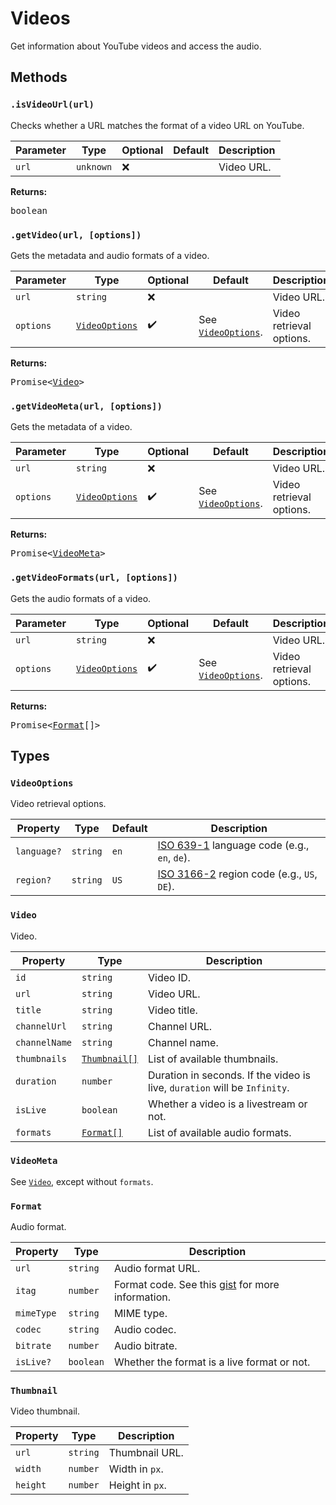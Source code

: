 # Videos
Get information about YouTube videos and access the audio.

## Methods
### `.isVideoUrl(url)`
Checks whether a URL matches the format of a video URL on YouTube.

| Parameter | Type | Optional | Default | Description |
|---|---|---|---|---|
| `url` | `unknown` | ❌ |  | Video URL. |

**Returns:**
<pre>boolean</pre>

### `.getVideo(url, [options])`
Gets the metadata and audio formats of a video.

| Parameter | Type | Optional | Default | Description |
|---|---|---|---|---|
| `url` | `string` | ❌ |  | Video URL. |
| `options` | [`VideoOptions`](#videooptions) | ✔️ | See [`VideoOptions`](#videooptions). | Video retrieval options. |

**Returns:**
<pre>Promise&lt;<a href="#video">Video</a>&gt;</pre>

### `.getVideoMeta(url, [options])`
Gets the metadata of a video.

| Parameter | Type | Optional | Default | Description |
|---|---|---|---|---|
| `url` | `string` | ❌ |  | Video URL. |
| `options` | [`VideoOptions`](#videooptions) | ✔️ | See [`VideoOptions`](#videooptions). | Video retrieval options. |

**Returns:**
<pre>Promise&lt;<a href="#/api/videos?id=videometa">VideoMeta</a>&gt;</pre>

### `.getVideoFormats(url, [options])`
Gets the audio formats of a video.

| Parameter | Type | Optional | Default | Description |
|---|---|---|---|---|
| `url` | `string` | ❌ |  | Video URL. |
| `options` | [`VideoOptions`](#videooptions) | ✔️ | See [`VideoOptions`](#videooptions). | Video retrieval options. |

**Returns:**
<pre>Promise&lt;<a href="#/api/videos?id=format">Format</a>[]&gt;</pre>

## Types
### `VideoOptions`
Video retrieval options.

| Property | Type | Default | Description |
|---|---|---|---|
|`language?`|`string`|`en`|[ISO 639-1](https://en.wikipedia.org/wiki/ISO_639-1_codes) language code (e.g., `en`, `de`).|
|`region?`|`string`|`US`|[ISO 3166-2](https://en.wikipedia.org/wiki/ISO_3166-2) region code (e.g., `US`, `DE`).|

### `Video`
Video.

| Property | Type | Description |
|---|---|---|
| `id` | `string` | Video ID. |
| `url` | `string` | Video URL. |
| `title` | `string` | Video title. |
| `channelUrl` | `string` | Channel URL. |
| `channelName` | `string` | Channel name. |
| `thumbnails` | [`Thumbnail[]`](#thumbnail) | List of available thumbnails. |
| `duration` | `number` | Duration in seconds. If the video is live, `duration` will be `Infinity`. |
| `isLive` | `boolean` | Whether a video is a livestream or not. |
| `formats` | [`Format[]`](#format) | List of available audio formats. |

### `VideoMeta`
See [`Video`](#video), except without `formats`.

### `Format`
Audio format.

| Property | Type | Description |
|---|---|---|
| `url` | `string` | Audio format URL. |
| `itag` | `number` | Format code. See this [gist](https://gist.github.com/AgentOak/34d47c65b1d28829bb17c24c04a0096f) for more information. |
| `mimeType` | `string` | MIME type. |
| `codec` | `string` | Audio codec. |
| `bitrate` | `number` | Audio bitrate. |
| `isLive?` | `boolean` | Whether the format is a live format or not. |

### `Thumbnail`
Video thumbnail.

| Property | Type | Description |
|---|---|---|
| `url` | `string` | Thumbnail URL. |
| `width` | `number` | Width in `px`. |
| `height` | `number` | Height in `px`. |